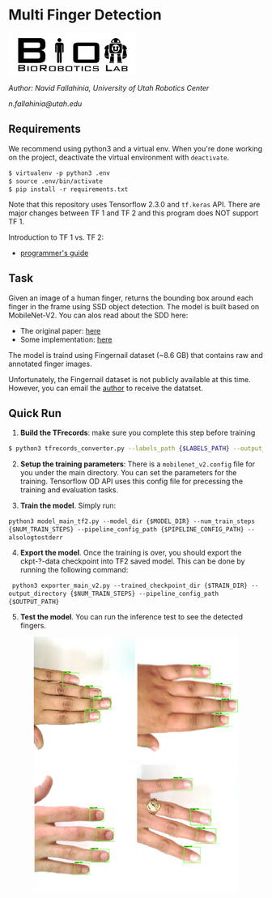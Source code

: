 # Multi Finger Detection 
[![alt tag](data/logo.png)](http://robotics.coe.utah.edu/)

_Author: Navid Fallahinia, University of Utah Robotics Center_

_n.fallahinia@utah.edu_

## Requirements

We recommend using python3 and a virtual env. When you're done working on the project, deactivate the virtual environment with `deactivate`.

```
$ virtualenv -p python3 .env
$ source .env/bin/activate
$ pip install -r requirements.txt
```

Note that this repository uses Tensorflow 2.3.0 and `tf.keras` API. There are major changes between TF 1 and TF 2 and this program does NOT support TF 1. 

Introduction to TF 1 vs. TF 2:
- [programmer's guide](https://www.tensorflow.org/guide/migrate)

## Task

Given an image of a human finger, returns the bounding box around each finger in the frame using SSD object detection. The model is built based on MobileNet-V2. You can alos read about the SDD here:

- The original paper: [here](https://arxiv.org/abs/1512.02325)
- Some implementation: [here](https://towardsdatascience.com/understanding-ssd-multibox-real-time-object-detection-in-deep-learning-495ef744fab)

The model is traind using Fingernail dataset (~8.6 GB) that contains raw and annotated finger images. 

Unfortunately, the Fingernail dataset is not publicly available at this time. However, you can email the [author](n.fallahinia@utah.edu) to receive the datatset. 

## Quick Run

1. **Build the TFrecords**: make sure you complete this step before training

```bash
$ python3 tfrecords_convertor.py --labels_path {$LABELS_PATH} --output_path {$OUTPUT_PATH} --image_dir {$IMAGE_DIR}
```

2. **Setup the training parameters**: There is a `mobilenet_v2.config` file for you under the main directory. You can set the parameters for the training. Tensorflow OD API uses this config file for precessing the training and evaluation tasks.

3. **Train the model**. Simply run:
```
python3 model_main_tf2.py --model_dir {$MODEL_DIR} --num_train_steps {$NUM_TRAIN_STEPS} --pipeline_config_path {$PIPELINE_CONFIG_PATH} --alsologtostderr 
```
4. **Export the model**. Once the training is over, you should export the ckpt-?-data checkpoint into TF2 saved model. This can be done by running the following command:
```
 python3 exporter_main_v2.py --trained_checkpoint_dir {$TRAIN_DIR} --output_directory {$NUM_TRAIN_STEPS} --pipeline_config_path {$OUTPUT_PATH} 
```
 5. **Test the model**. You can run the inference test to see the detected fingers.

<p align="center">
    <img src="data/img1.png" width="200" height="250" title="">
    <img src="data/img2.png" width="200" height="250" alt="">
    <img src="data/img3.png" width="200" height="250" alt="">
    <img src="data/img4.png" width="200" height="250" alt="">
</p>

